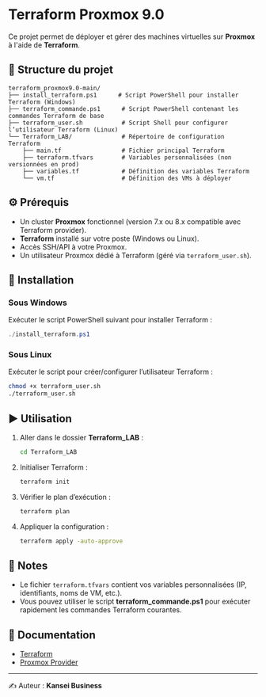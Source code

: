# Terraform Proxmox 9.0

Ce projet permet de déployer et gérer des machines virtuelles sur **Proxmox** à l'aide de **Terraform**.

## 📂 Structure du projet

```
terraform_proxmox9.0-main/
├── install_terraform.ps1      # Script PowerShell pour installer Terraform (Windows)
├── terraform_commande.ps1      # Script PowerShell contenant les commandes Terraform de base
├── terraform_user.sh           # Script Shell pour configurer l’utilisateur Terraform (Linux)
└── Terraform_LAB/              # Répertoire de configuration Terraform
    ├── main.tf                 # Fichier principal Terraform
    ├── terraform.tfvars        # Variables personnalisées (non versionnées en prod)
    ├── variables.tf            # Définition des variables Terraform
    └── vm.tf                   # Définition des VMs à déployer
```

## ⚙️ Prérequis

- Un cluster **Proxmox** fonctionnel (version 7.x ou 8.x compatible avec Terraform provider).
- **Terraform** installé sur votre poste (Windows ou Linux).
- Accès SSH/API à votre Proxmox.
- Un utilisateur Proxmox dédié à Terraform (géré via `terraform_user.sh`).

## 🚀 Installation

### Sous Windows
Exécuter le script PowerShell suivant pour installer Terraform :

```powershell
./install_terraform.ps1
```

### Sous Linux
Exécuter le script pour créer/configurer l’utilisateur Terraform :

```bash
chmod +x terraform_user.sh
./terraform_user.sh
```

## ▶️ Utilisation

1. Aller dans le dossier **Terraform_LAB** :
   ```bash
   cd Terraform_LAB
   ```

2. Initialiser Terraform :
   ```bash
   terraform init
   ```

3. Vérifier le plan d’exécution :
   ```bash
   terraform plan
   ```

4. Appliquer la configuration :
   ```bash
   terraform apply -auto-approve
   ```

## 📌 Notes

- Le fichier `terraform.tfvars` contient vos variables personnalisées (IP, identifiants, noms de VM, etc.).
- Vous pouvez utiliser le script **terraform_commande.ps1** pour exécuter rapidement les commandes Terraform courantes.

## 📖 Documentation

- [Terraform](https://developer.hashicorp.com/terraform/docs)
- [Proxmox Provider](https://registry.terraform.io/providers/Telmate/proxmox/latest)

---
✍️ Auteur : **Kansei Business**
